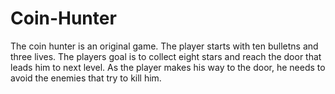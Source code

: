 # Coin-Hunter

The coin hunter is an original game.
The player starts with ten bulletns and three lives.
The players goal is to collect eight stars and reach the door that leads 
him to next level. As the player makes his way to the door, he needs to avoid the enemies that try to kill him.
